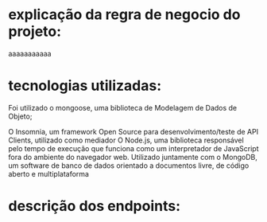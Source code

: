 # explicação da regra de negocio do projeto:
aaaaaaaaaaa





# tecnologias utilizadas: 
Foi utilizado o mongoose, uma biblioteca de Modelagem de Dados de Objeto;<p>
O Insomnia, um framework Open Source para desenvolvimento/teste de API Clients, utilizado como mediador
O Node.js, uma biblioteca responsável pelo tempo de execução que funciona como um interpretador de JavaScript fora do ambiente do navegador web.
Utilizado juntamente com o MongoDB, um software de banco de dados orientado a documentos livre, de código aberto e multiplataforma







# descrição dos endpoints: 
